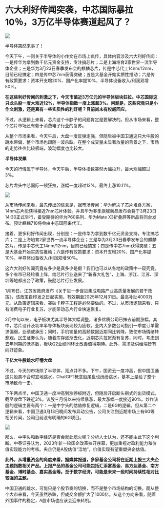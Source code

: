 # 六大利好传闻突袭，中芯国际暴拉10％，3万亿半导体赛道起风了？

![](https://inews.gtimg.com/newsapp_bt/0/15741247739/1000)

半导体突然来事了！

今天下午，一则关于半导体的小作文在市场上疯传，具体内容涉及六大利好传闻：一是传华为拿到数千亿元资金支持，专注搞芯片；二是上海培育2家世界一流半导体企业；三是华为3月23日春季发布会的麒麟芯片，传是中芯代工14nm/12nm，目前已经搞定；四是传中芯7nm获得突破；五是大基金开始实质性推动；六是传有政策要求：资本开支增20%、国产化率提10%，半导体设备收入/利润双增50%。

**在这些利好传闻的刺激之下，今天市值近3万亿元的半导体板块狂拉。中芯国际这只龙头股一度大涨近12%，半导体指数一度上涨超3%。问题是，这些究竟只是小作文刺激，还是真有一些实质性的利好呢？目前尚未有权威回应。**

不过，从逻辑上来看，芯片这个卡脖子的问题肯定是要解决的。但从市场来看，整个芯片市场还有赖于消费电子行业的复苏。

从整个市场来看，今天午后，大盘一度反弹走强，但随后被中国卫通这只大牛股的跳水带偏，整个市场也跟随一波杀跌。在整个成交量未显著放量的背景之下，市场的走势往往比较极端，波动幅度也比较大。

**半导体发飙**

今天的行情属于半导体，今天午后，半导体指数突然大幅拉升，最大涨幅超过3%。

芯片龙头中芯国际一顿狂拉，涨幅一度超过12%，最终上涨10.11%。

![](https://inews.gtimg.com/newsapp_bt/0/15741247899/1000)

从市场传闻来看，最先传出的信息是，据市场传闻：华为解决了芯片堆叠方案，14nm芯片能获得接近7nm芯片体验。并且华为春季旗舰新品发布会将于3月23日14:30正式举行，备受期待的华为P60系列、华为Mate
X3折叠屏等新品将同台发布。预计麒麟710将会由中芯国际来代工。

接着，更多利好传闻出现，分别是：一是传华为拿到数千亿元资金支持，专注搞芯片；二是上海培育2家世界一流半导体企业；三是华为3月23日春季发布会的麒麟芯片，传是中芯代工14nm/12nm，目前已经搞定；四是传中芯7nm获得突破；五是大基金开始实质性推动；六是传有政策要求：资本开支增20%、国产化率提10%，半导体设备收入/利润双增50%。

这六大利好传闻究竟有多少是真多少是假？我们也可以从各地的政策中一窥究竟。多个省市已经轮番上阵，给芯片行业送来了“新春大礼包”，上海、浙江、江苏、深圳等地都出台了政策，鼓励芯片行业发展。

1月19日，江苏省政府发布《关于进一步促进集成电路产业高质量发展的若干政策》，该政策自印发之日起实施，有效期至2025年12月31日。最高补助4000万元。从政策逻辑来看，突破卡脖子工程是必然要做的。不过，从市场逻辑来看，只有消费电子行业复苏，才能带动芯片行业快速恢复。

2月中旬以来，电子板块尤其半导体大幅调整，诸多优质公司已抹去前期涨幅。其中，芯片设计及功率半导体板块表现较为疲软。业内大多数公司指引一季度订单需求偏弱，业绩或承压；同时，手机销量的高频数据近期同比转降，致使市场情绪转悲观。民生证券认为，随着库存逐渐去化，近期芯片拉货渐有复苏，同时，考虑到去年同期的低基数，板块Q2业绩同环比改善值得期待。此外，需求及供给端皆有向好迹象。

**千亿大牛股跳水吓懵大盘**

不过，今天的市场除了半导体，亮点并不多。下午，国资云一度冲高，但中国卫通这只股票不合时宜地跳水，ChatGPT概念股尾盘也纷纷跳水，基本上是给了整个市场致命一击。

下午两点半，中国卫通一度冲高到涨停板附近，但随后开启断头铡式的出货模式，截至收盘下跌近3%。该股三月份以来持续暴涨，最大涨幅一度接近90%。炒作该股的逻辑主要有两个：一是中字头的估值修复逻辑，二是6G的逻辑。但从第二个逻辑来看，中国卫通3月13日晚间发布异动公告，公司关注到近期市场上有6G等相关传闻，公司目前没有明确的6G项目。

![](https://inews.gtimg.com/newsapp_bt/0/15741248090/1000)

那么，中字头和数字经济是否会就此熄火呢？分析人士认为，还不能由此下这个判断。中泰证券认为，2023年新一轮国企改革拉开序幕，更加重视对盈利能力和价值实现能力的考核。央企仍是A股估值“洼地”，价值实现有望重塑央企估值。

**此外，从增量资金的角度来看，据媒体报道，多家基金公司将在近期上报三大央企主题指数相关产品。上报产品的基金公司可能包括汇添富基金、易方达基金、南方基金、博时基金、嘉实基金等。至于数字经济，可能是未来一段时间持续性相对比较强的主题。**

中国卫通的跳水，可能只是个股节奏的切换，而不是整个市场结构的切换。而从整个大市来看，今天虽然杀跌，但成交金额扩大了1000亿。从这个方向来看，随着外围事件的稳定，A股市场也应该会迎来转机。


